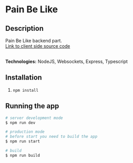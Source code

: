 # Pain Be Like

## Description

Pain Be Like backend part. </br>
[Link to client side source code](https://github.com/quinsberry/paint-be-like-client)</br>
</br>

**Technologies:** NodeJS, Websockets, Express, Typescript </br>

## Installation

1. `npm install`

## Running the app

```bash
# server development mode
$ npm run dev

# production mode
# before start you need to build the app
$ npm run start

# build
$ npm run build

```

